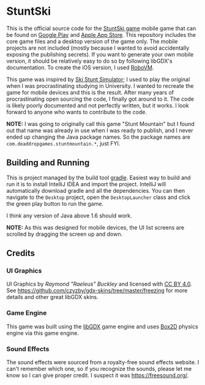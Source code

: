 # StuntSki
This is the official source code for the [StuntSki game](https://deaddropgames.com/stuntski/) mobile game that can be 
found on 
[Google Play](https://play.google.com/store/apps/details?id=com.deaddropgames.stuntmountain.android&hl=en_CA&gl=US) and 
[Apple App Store](https://apps.apple.com/fi/app/stuntski-lite/id961485093). This repository includes the core game files and a desktop version of the game only. The mobile 
projects are not included (mostly because I wanted to avoid accidentally exposing the publishing secrets). If you want
to generate your own mobile version, it should be relatively easy to do so by following libGDX's documentation. To 
create the iOS version, I used [RoboVM](https://github.com/MobiVM/robovm).

This game was inspired by [Ski Stunt Simulator](https://www.cs.ubc.ca/~van/sssjava/javademo.html); I used to play the
original when I was procrastinating studying in University. I wanted to recreate the game for mobile devices and this is
the result. After many years of procrastinating open sourcing the code, I finally got around to it. The code is likely
poorly documented and not perfectly written, but it works. I look forward to anyone who wants to contribute to the code.

**NOTE:** I was going to originally call this game "Stunt Mountain" but I found out that name was already in use when I
was ready to publish, and I never ended up changing the Java package names. So the package names are 
`com.deaddropgames.stuntmountain.*`, just FYI.

## Building and Running
This is project managed by the build tool [gradle](https://gradle.org/). Easiest way to build and run it is to install
IntelliJ IDEA and import the project. IntelliJ will automatically download gradle and all the dependencies. You can then
navigate to the `Desktop` project, open the `DesktopLauncher` class and click the green play button to run the game.

I think any version of Java above 1.6 should work.

**NOTE:** As this was designed for mobile devices, the UI list screens are scrolled by dragging the screen up and down.

## Credits
### UI Graphics
UI Graphics by _Raymond "Raeleus" Buckley_ and licensed with [CC BY 4.0](https://creativecommons.org/licenses/by/4.0/).
See https://github.com/czyzby/gdx-skins/tree/master/freezing for more details and other great libGDX skins.

### Game Engine
This game was built using the [libGDX](https://libgdx.com/) game engine and uses [Box2D](https://box2d.org/) physics 
engine via this game engine.

### Sound Effects
The sound effects were sourced from a royalty-free sound effects website. I can't remember which one, so if you 
recognize the sounds, please let me know so I can give proper credit. I suspect it was https://freesound.org/.